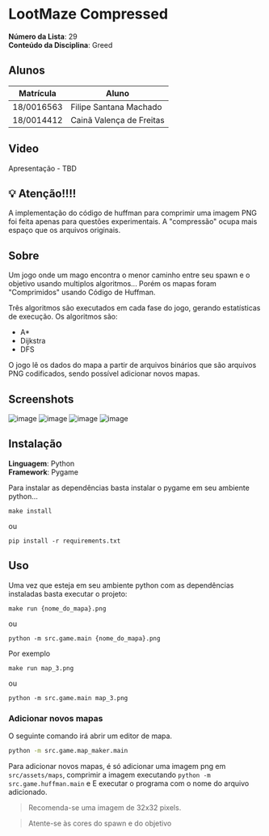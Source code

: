# LootMaze Compressed

**Número da Lista**: 29<br>
**Conteúdo da Disciplina**: Greed<br>

## Alunos
|Matrícula | Aluno |
| -- | -- |
| 18/0016563  |  Filipe Santana Machado |
| 18/0014412  |  Cainã Valença de Freitas |

## Video

Apresentação - TBD


## 💡 Atenção!!!!

A implementação do código de huffman para comprimir uma imagem PNG foi feita apenas para questões experimentais.
A "compressão" ocupa mais espaço que os arquivos originais.

## Sobre 

Um jogo onde um mago encontra o menor caminho entre seu spawn e o objetivo usando multiplos algoritmos...
Porém os mapas foram "Comprimidos" usando Código de Huffman.

Três algoritmos são executados em cada fase do jogo, gerando estatísticas de execução.
Os algoritmos são:

  - A*
  - Dijkstra
  - DFS

O jogo lê os dados do mapa a partir de arquivos binários que são arquivos PNG codificados, sendo possível adicionar novos mapas.

## Screenshots
![image](https://github.com/projeto-de-algoritmos/Grafos2_LootMaze/assets/40258400/91eea1d6-d9ba-4162-b91f-ec66a7660485)
![image](https://github.com/projeto-de-algoritmos/Grafos2_LootMaze/assets/40258400/7122b52e-2bd4-49c7-992c-c9995f04bdbb)
![image](https://github.com/projeto-de-algoritmos/Grafos2_LootMaze/assets/40258400/68616b91-638e-490a-add8-12799581e19b)
![image](https://github.com/projeto-de-algoritmos/Grafos2_LootMaze/assets/40258400/eb73b769-c328-4602-9fb8-d54174446d07)



## Instalação 
**Linguagem**: Python<br>
**Framework**: Pygame<br>

Para instalar as dependências basta instalar o pygame em seu ambiente python...

```shell
make install
```

ou

```shell
pip install -r requirements.txt
```

## Uso 

Uma vez que esteja em seu ambiente python com as dependências instaladas basta executar o projeto:

```
make run {nome_do_mapa}.png
```

ou 

```
python -m src.game.main {nome_do_mapa}.png
```

Por exemplo

```
make run map_3.png
```

ou 

```
python -m src.game.main map_3.png
```

### Adicionar novos mapas

O seguinte comando irá abrir um editor de mapa.

```sh
python -m src.game.map_maker.main
```

Para adicionar novos mapas, é só adicionar uma imagem png em ```src/assets/maps```,
comprimir a imagem executando `python -m src.game.huffman.main` e
E executar o programa com o nome do arquivo adicionado.

> Recomenda-se uma imagem de 32x32 pixels.

> Atente-se às cores do spawn e do objetivo



